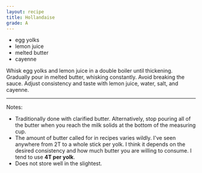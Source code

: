 ```yaml
---
layout: recipe
title: Hollandaise
grade: A
---
```

<!-- stub -->
- egg yolks
- lemon juice
- melted butter
- cayenne
<!-- endstub -->

Whisk egg yolks and lemon juice in a double boiler until thickening. Gradually
pour in melted butter, whisking constantly. Avoid breaking the sauce. Adjust
consistency and taste with lemon juice, water, salt, and cayenne.

***

Notes:
- Traditionally done with clarified butter. Alternatively, stop pouring all of 
the butter when you reach the milk solids at the bottom of the measuring cup.
- The amount of butter called for in recipes varies wildly. I've seen anywhere from
2T to a whole stick per yolk. I think it depends on the desired consistency
and how much butter you are willing to consume. I tend to use **4T per yolk**.
- Does not store well in the slightest.
